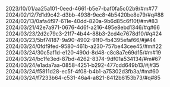 2023/10/01/aa25a101-0eed-4661-b5e7-baf0fa5c02b9/#m#77
2024/02/12/7d1d9c42-d3bb-4938-9ec8-4b5420be8e79/#q#88
2024/02/13/0afa4f97-611e-40dd-820a-9b6d85c6f10f/#m#83
2024/03/21/42e7a971-0676-4d6f-a216-495e8ebd1346/#q#66
2024/03/23/2d2c79c3-21f7-4b44-88b3-2cd4e7678d10/#q#24
2024/03/23/5bf74187-9a90-4902-91f0-fb4395efaf66/#j#44
2024/03/24/0fdf9fed-9580-461b-a230-757be43cee45/#m#22
2024/03/24/30c5af1d-e120-490d-8d48-c8c8a7e69d15/#m#19
2024/03/24/bc1fe3ed-87bd-4262-8374-9df01a534134/#m#67
2024/03/24/e1ada7aa-0858-4251-b292-477cdd649b13/#j#35
2024/03/24/f5811d28-ec5f-4f08-b4b1-a75302d3fb3a/#m#60
2024/03/24/f7233b64-c531-46a4-a821-8412b6153b73/#q#85
